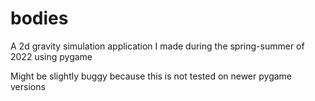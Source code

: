 # bodies

A 2d gravity simulation application I made during the spring-summer of 2022 using pygame

Might be slightly buggy because this is not tested on newer pygame versions
